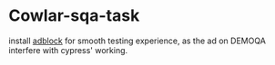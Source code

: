 # Cowlar-sqa-task

install [adblock]([URL](https://chrome.google.com/webstore/detail/adblocker-ultimate/ohahllgiabjaoigichmmfljhkcfikeof?utm_source=ext_sidebar&hl=en-US)https://chrome.google.com/webstore/detail/adblocker-ultimate/ohahllgiabjaoigichmmfljhkcfikeof?utm_source=ext_sidebar&hl=en-US) for smooth testing experience, as the ad on DEMOQA interfere with cypress' working.
